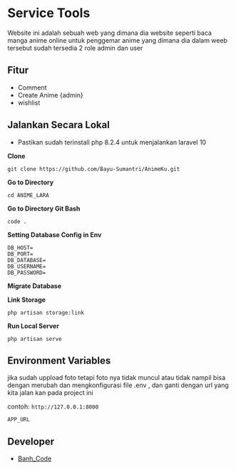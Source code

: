 # Service Tools

Website ini adalah sebuah web yang dimana dia website seperti baca manga anime online untuk penggemar anime 
yang dimana dia dalam weeb tersebut sudah tersedia 2 role admin dan user

## Fitur

-   Comment
-   Create Anime {admin} 
-   wishlist  

## Jalankan Secara Lokal

-   Pastikan sudah terinstall php 8.2.4 untuk menjalankan laravel 10

**Clone**

```shell
git clone https://github.com/Bayu-Sumantri/AnimeKu.git
```

**Go to Directory**

```shell
cd ANIME_LARA
```

**Go to Directory Git Bash**

```shell
code .
```


**Setting Database Config in Env**

```
DB_HOST=
DB_PORT=
DB_DATABASE=
DB_USERNAME=
DB_PASSWORD=
```

**Migrate Database**


**Link Storage**

```shell
php artisan storage:link
```

**Run Local Server**

```shell
php artisan serve
```

## Environment Variables

jika sudah uppload foto tetapi foto nya tidak muncul atau tidak nampil bisa dengan merubah dan mengkonfigurasi file .env , dan ganti dengan url yang kita jalan kan pada project ini 

contoh: `http://127.0.0.1:8000`

```
APP_URL
```

## Developer

-   [Banh_Code](https://github.com/Bayu-Sumantri)
